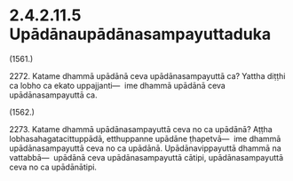 # 2.4.2.11.5 Upādānaupādānasampayuttaduka

(1561.)

2272\. Katame dhammā upādānā ceva upādānasampayuttā ca? Yattha diṭṭhi ca lobho ca ekato uppajjanti—  ime dhammā upādānā ceva upādānasampayuttā ca.

(1562.)

2273\. Katame dhammā upādānasampayuttā ceva no ca upādānā? Aṭṭha lobhasahagatacittuppādā, etthuppanne upādāne ṭhapetvā—  ime dhammā upādānasampayuttā ceva no ca upādānā. Upādānavippayuttā dhammā na vattabbā—  upādānā ceva upādānasampayuttā cātipi, upādānasampayuttā ceva no ca upādānātipi.
